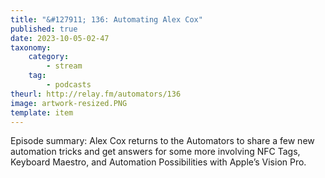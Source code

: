 ```yaml
---
title: "&#127911; 136: Automating Alex Cox"
published: true
date: 2023-10-05-02-47
taxonomy:
    category:
        - stream
    tag:
        - podcasts
theurl: http://relay.fm/automators/136
image: artwork-resized.PNG
template: item
---
```


Episode summary: Alex Cox returns to the Automators to share a few new automation tricks and get answers for some more involving NFC Tags, Keyboard Maestro, and Automation Possibilities with Apple&rsquo;s Vision Pro.
